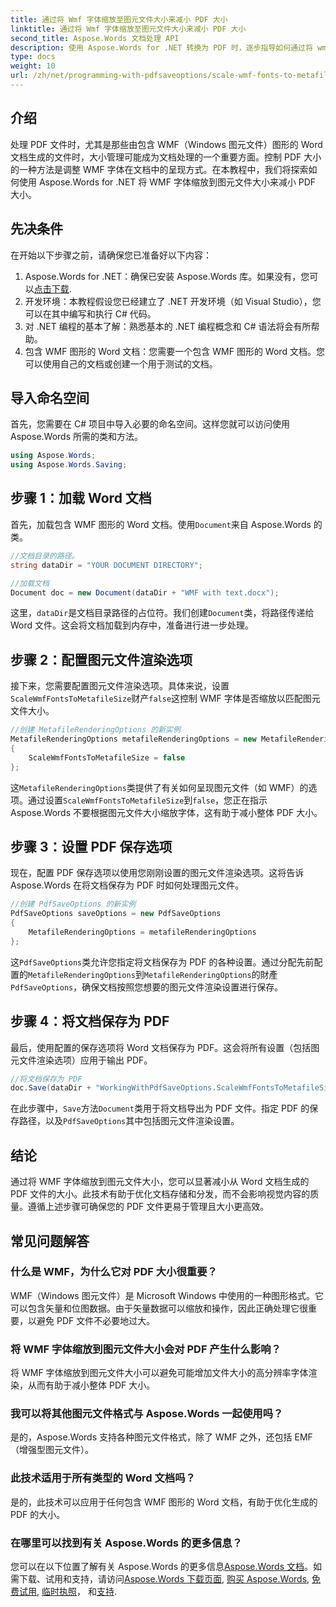 ```yaml
---
title: 通过将 Wmf 字体缩放至图元文件大小来减小 PDF 大小
linktitle: 通过将 Wmf 字体缩放至图元文件大小来减小 PDF 大小
second_title: Aspose.Words 文档处理 API
description: 使用 Aspose.Words for .NET 转换为 PDF 时，逐步指导如何通过将 wmf 字体缩放为图元文件大小来减小 pdf 大小。
type: docs
weight: 10
url: /zh/net/programming-with-pdfsaveoptions/scale-wmf-fonts-to-metafile-size/
---
```

## 介绍

处理 PDF 文件时，尤其是那些由包含 WMF（Windows 图元文件）图形的 Word 文档生成的文件时，大小管理可能成为文档处理的一个重要方面。控制 PDF 大小的一种方法是调整 WMF 字体在文档中的呈现方式。在本教程中，我们将探索如何使用 Aspose.Words for .NET 将 WMF 字体缩放到图元文件大小来减小 PDF 大小。

## 先决条件

在开始以下步骤之前，请确保您已准备好以下内容：

1. Aspose.Words for .NET：确保已安装 Aspose.Words 库。如果没有，您可以[点击下载](https://releases.aspose.com/words/net/).
2. 开发环境：本教程假设您已经建立了 .NET 开发环境（如 Visual Studio），您可以在其中编写和执行 C# 代码。
3. 对 .NET 编程的基本了解：熟悉基本的 .NET 编程概念和 C# 语法将会有所帮助。
4. 包含 WMF 图形的 Word 文档：您需要一个包含 WMF 图形的 Word 文档。您可以使用自己的文档或创建一个用于测试的文档。

## 导入命名空间

首先，您需要在 C# 项目中导入必要的命名空间。这样您就可以访问使用 Aspose.Words 所需的类和方法。

```csharp
using Aspose.Words;
using Aspose.Words.Saving;
```

## 步骤 1：加载 Word 文档

首先，加载包含 WMF 图形的 Word 文档。使用`Document`来自 Aspose.Words 的类。

```csharp
//文档目录的路径。
string dataDir = "YOUR DOCUMENT DIRECTORY";

//加载文档
Document doc = new Document(dataDir + "WMF with text.docx");
```

这里，`dataDir`是文档目录路径的占位符。我们创建`Document`类，将路径传递给 Word 文件。这会将文档加载到内存中，准备进行进一步处理。

## 步骤 2：配置图元文件渲染选项

接下来，您需要配置图元文件渲染选项。具体来说，设置`ScaleWmfFontsToMetafileSize`财产`false`这控制 WMF 字体是否缩放以匹配图元文件大小。

```csharp
//创建 MetafileRenderingOptions 的新实例
MetafileRenderingOptions metafileRenderingOptions = new MetafileRenderingOptions
{
    ScaleWmfFontsToMetafileSize = false
};
```

这`MetafileRenderingOptions`类提供了有关如何呈现图元文件（如 WMF）的选项。通过设置`ScaleWmfFontsToMetafileSize`到`false`，您正在指示 Aspose.Words 不要根据图元文件大小缩放字体，这有助于减小整体 PDF 大小。

## 步骤 3：设置 PDF 保存选项

现在，配置 PDF 保存选项以使用您刚刚设置的图元文件渲染选项。这将告诉 Aspose.Words 在将文档保存为 PDF 时如何处理图元文件。

```csharp
//创建 PdfSaveOptions 的新实例
PdfSaveOptions saveOptions = new PdfSaveOptions
{
    MetafileRenderingOptions = metafileRenderingOptions
};
```

这`PdfSaveOptions`类允许您指定将文档保存为 PDF 的各种设置。通过分配先前配置的`MetafileRenderingOptions`到`MetafileRenderingOptions`的財產`PdfSaveOptions`，确保文档按照您想要的图元文件渲染设置进行保存。

## 步骤 4：将文档保存为 PDF

最后，使用配置的保存选项将 Word 文档保存为 PDF。这会将所有设置（包括图元文件渲染选项）应用于输出 PDF。


```csharp
//将文档保存为 PDF
doc.Save(dataDir + "WorkingWithPdfSaveOptions.ScaleWmfFontsToMetafileSize.pdf", saveOptions);
```

在此步骤中，`Save`方法`Document`类用于将文档导出为 PDF 文件。指定 PDF 的保存路径，以及`PdfSaveOptions`其中包括图元文件渲染设置。

## 结论

通过将 WMF 字体缩放到图元文件大小，您可以显著减小从 Word 文档生成的 PDF 文件的大小。此技术有助于优化文档存储和分发，而不会影响视觉内容的质量。遵循上述步骤可确保您的 PDF 文件更易于管理且大小更高效。

## 常见问题解答

### 什么是 WMF，为什么它对 PDF 大小很重要？

WMF（Windows 图元文件）是 Microsoft Windows 中使用的一种图形格式。它可以包含矢量和位图数据。由于矢量数据可以缩放和操作，因此正确处理它很重要，以避免 PDF 文件不必要地过大。

### 将 WMF 字体缩放到图元文件大小会对 PDF 产生什么影响？

将 WMF 字体缩放到图元文件大小可以避免可能增加文件大小的高分辨率字体渲染，从而有助于减小整体 PDF 大小。

### 我可以将其他图元文件格式与 Aspose.Words 一起使用吗？

是的，Aspose.Words 支持各种图元文件格式，除了 WMF 之外，还包括 EMF（增强型图元文件）。

### 此技术适用于所有类型的 Word 文档吗？

是的，此技术可以应用于任何包含 WMF 图形的 Word 文档，有助于优化生成的 PDF 的大小。

### 在哪里可以找到有关 Aspose.Words 的更多信息？

您可以在以下位置了解有关 Aspose.Words 的更多信息[Aspose.Words 文档](https://reference.aspose.com/words/net/)。如需下载、试用和支持，请访问[Aspose.Words 下载页面](https://releases.aspose.com/words/net/), [购买 Aspose.Words](https://purchase.aspose.com/buy), [免费试用](https://releases.aspose.com/), [临时执照](https://purchase.aspose.com/temporary-license/)， 和[支持](https://forum.aspose.com/c/words/8).